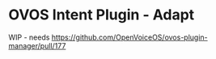 # OVOS Intent Plugin - Adapt

WIP - needs https://github.com/OpenVoiceOS/ovos-plugin-manager/pull/177